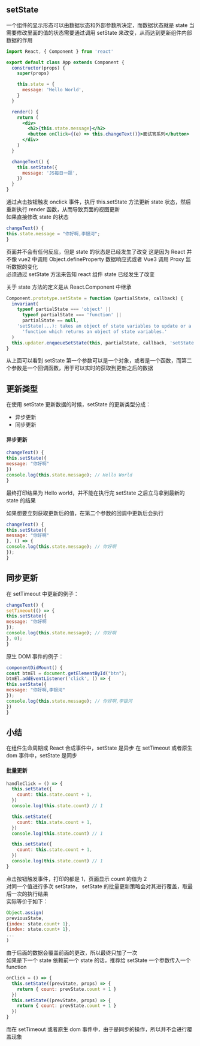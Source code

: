 ## setState

一个组件的显示形态可以由数据状态和外部参数所决定，而数据状态就是 state
当需要修改里面的值的状态需要通过调用 setState 来改变，从而达到更新组件内部数据的作用

```jsx
import React, { Component } from 'react'

export default class App extends Component {
  constructor(props) {
    super(props)

    this.state = {
      message: 'Hello World',
    }
  }

  render() {
    return (
      <div>
        <h2>{this.state.message}</h2>
        <button onClick={(e) => this.changeText()}>面试官系列</button>
      </div>
    )
  }

  changeText() {
    this.setState({
      message: 'JS每日一题',
    })
  }
}
```

通过点击按钮触发 onclick 事件，执行 this.setState 方法更新 state 状态，然后重新执行 render 函数，从而导致页面的视图更新  
如果直接修改 state 的状态

```jsx
changeText() {
this.state.message = "你好啊,李银河";
}
```

页面并不会有任何反应，但是 state 的状态是已经发生了改变
这是因为 React 并不像 vue2 中调用 Object.defineProperty 数据响应式或者 Vue3 调用 Proxy 监听数据的变化  
必须通过 setState 方法来告知 react 组件 state 已经发生了改变

关于 state 方法的定义是从 React.Component 中继承

```jsx
Component.prototype.setState = function (partialState, callback) {
  invariant(
    typeof partialState === 'object' ||
      typeof partialState === 'function' ||
      partialState == null,
    'setState(...): takes an object of state variables to update or a ' +
      'function which returns an object of state variables.'
  )
  this.updater.enqueueSetState(this, partialState, callback, 'setState')
}
```

从上面可以看到 setState 第一个参数可以是一个对象，或者是一个函数，而第二个参数是一个回调函数，用于可以实时的获取到更新之后的数据

## 更新类型

在使用 setState 更新数据的时候，setState 的更新类型分成：

- 异步更新
- 同步更新

#### 异步更新

```jsx
changeText() {
this.setState({
message: "你好啊"
})
console.log(this.state.message); // Hello World
}
```

最终打印结果为 Hello world，并不能在执行完 setState 之后立马拿到最新的 state 的结果

如果想要立刻获取更新后的值，在第二个参数的回调中更新后会执行

```jsx
changeText() {
this.setState({
message: "你好啊"
}, () => {
console.log(this.state.message); // 你好啊
});
}
```

## 同步更新

在 setTimeout 中更新的例子：

```jsx
changeText() {
setTimeout(() => {
this.setState({
message: "你好啊
});
console.log(this.state.message); // 你好啊
}, 0);
}
```

原生 DOM 事件的例子：

```jsx
componentDidMount() {
const btnEl = document.getElementById("btn");
btnEl.addEventListener('click', () => {
this.setState({
message: "你好啊,李银河"
});
console.log(this.state.message); // 你好啊,李银河
})
}
```

## 小结

在组件生命周期或 React 合成事件中，setState 是异步
在 setTimeout 或者原生 dom 事件中，setState 是同步

#### 批量更新

```jsx
handleClick = () => {
  this.setState({
    count: this.state.count + 1,
  })
  console.log(this.state.count) // 1

  this.setState({
    count: this.state.count + 1,
  })
  console.log(this.state.count) // 1

  this.setState({
    count: this.state.count + 1,
  })
  console.log(this.state.count) // 1
}
```

点击按钮触发事件，打印的都是 1，页面显示 count 的值为 2  
对同一个值进行多次 setState， setState 的批量更新策略会对其进行覆盖，取最后一次的执行结果  
实际等价于如下：

```jsx
Object.assign(
previousState,
{index: state.count+ 1},
{index: state.count+ 1},
...
)

```

由于后面的数据会覆盖前面的更改，所以最终只加了一次  
如果是下一个 state 依赖前一个 state 的话，推荐给 setState 一个参数传入一个 function

```jsx
onClick = () => {
  this.setState((prevState, props) => {
    return { count: prevState.count + 1 }
  })
  this.setState((prevState, props) => {
    return { count: prevState.count + 1 }
  })
}
```

而在 setTimeout 或者原生 dom 事件中，由于是同步的操作，所以并不会进行覆盖现象
